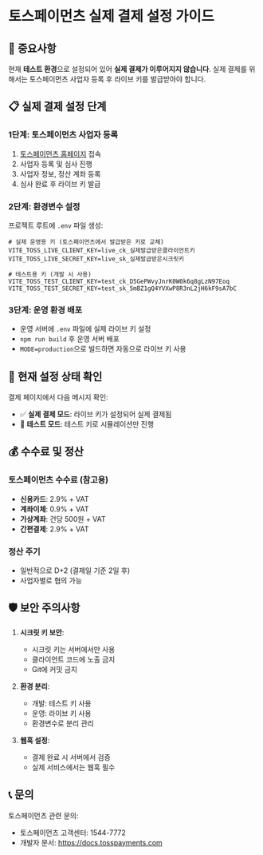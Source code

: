 # 토스페이먼츠 실제 결제 설정 가이드

## 🚨 중요사항

현재 **테스트 환경**으로 설정되어 있어 **실제 결제가 이루어지지 않습니다**.
실제 결제를 위해서는 토스페이먼츠 사업자 등록 후 라이브 키를 발급받아야 합니다.

## 📋 실제 결제 설정 단계

### 1단계: 토스페이먼츠 사업자 등록
1. [토스페이먼츠 홈페이지](https://www.tosspayments.com/) 접속
2. 사업자 등록 및 심사 진행
3. 사업자 정보, 정산 계좌 등록
4. 심사 완료 후 라이브 키 발급

### 2단계: 환경변수 설정
프로젝트 루트에 `.env` 파일 생성:

```env
# 실제 운영용 키 (토스페이먼츠에서 발급받은 키로 교체)
VITE_TOSS_LIVE_CLIENT_KEY=live_ck_실제발급받은클라이언트키
VITE_TOSS_LIVE_SECRET_KEY=live_sk_실제발급받은시크릿키

# 테스트용 키 (개발 시 사용)
VITE_TOSS_TEST_CLIENT_KEY=test_ck_D5GePWvyJnrK0W0k6q8gLzN97Eoq
VITE_TOSS_TEST_SECRET_KEY=test_sk_5mBZ1gQ4YVXwP8R3nL2jH6kF9sA7bC
```

### 3단계: 운영 환경 배포
- 운영 서버에 `.env` 파일에 실제 라이브 키 설정
- `npm run build` 후 운영 서버 배포
- `MODE=production`으로 빌드하면 자동으로 라이브 키 사용

## 🔧 현재 설정 상태 확인

결제 페이지에서 다음 메시지 확인:
- ✅ **실제 결제 모드**: 라이브 키가 설정되어 실제 결제됨
- 🧪 **테스트 모드**: 테스트 키로 시뮬레이션만 진행

## 💰 수수료 및 정산

### 토스페이먼츠 수수료 (참고용)
- **신용카드**: 2.9% + VAT
- **계좌이체**: 0.9% + VAT  
- **가상계좌**: 건당 500원 + VAT
- **간편결제**: 2.9% + VAT

### 정산 주기
- 일반적으로 D+2 (결제일 기준 2일 후)
- 사업자별로 협의 가능

## 🛡️ 보안 주의사항

1. **시크릿 키 보안**: 
   - 시크릿 키는 서버에서만 사용
   - 클라이언트 코드에 노출 금지
   - Git에 커밋 금지

2. **환경 분리**:
   - 개발: 테스트 키 사용
   - 운영: 라이브 키 사용
   - 환경변수로 분리 관리

3. **웹훅 설정**:
   - 결제 완료 시 서버에서 검증
   - 실제 서비스에서는 웹훅 필수

## 📞 문의

토스페이먼츠 관련 문의:
- 토스페이먼츠 고객센터: 1544-7772
- 개발자 문서: https://docs.tosspayments.com
